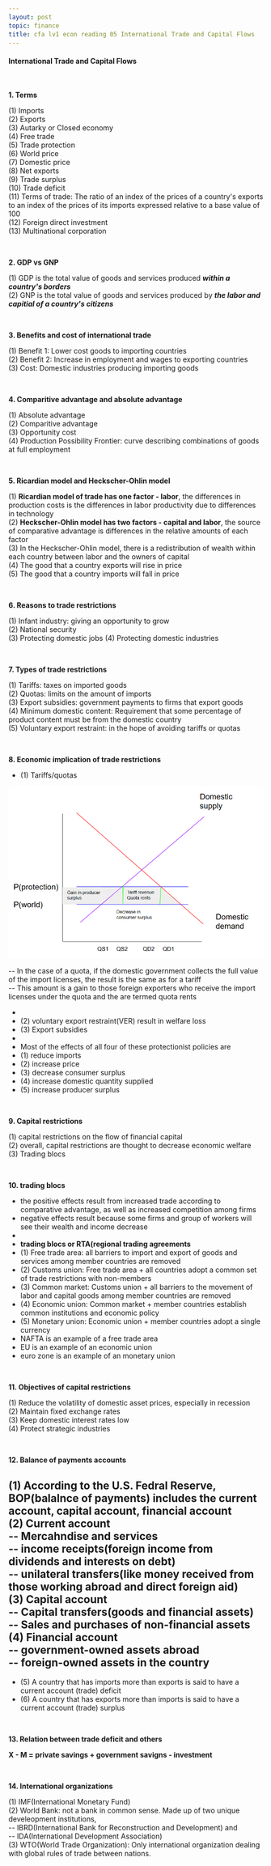 ```yaml
---
layout: post
topic: finance
title: cfa lv1 econ reading 05 International Trade and Capital Flows
---
```


<h4>International Trade and Capital Flows</h4>
<br>

**1. Terms**  

(1) Imports  
(2) Exports  
(3) Autarky or Closed economy  
(4) Free trade  
(5) Trade protection  
(6) World price  
(7) Domestic price  
(8) Net exports  
(9) Trade surplus  
(10) Trade deficit  
(11) Terms of trade: The ratio of an index of the prices of a country's exports to an index of the prices of its imports expressed relative to a base value of 100  
(12) Foreign direct investment  
(13) Multinational corporation  

<br>

**2. GDP vs GNP**  

(1) GDP is the total value of goods and services produced ***within a country's borders***  
(2) GNP is the total value of goods and services produced by ***the labor and capitial of a country's citizens***  

<br>

**3. Benefits and cost of international trade**  

(1) Benefit 1: Lower cost goods to importing countries  
(2) Benefit 2: Increase in employment and wages to exporting countries  
(3) Cost: Domestic industries producing importing goods

<br>

**4. Comparitive advantage and absolute advantage**  

(1) Absolute advantage  
(2) Comparitive advantage  
(3) Opportunity cost  
(4) Production Possibility Frontier: curve describing combinations of goods at full employment  

<br>

**5. Ricardian model and Heckscher-Ohlin model**  

(1) **Ricardian model of trade has one factor - labor**, the differences in production costs is the differences in labor productivity due to differences in technology  
(2) **Heckscher-Ohlin model has two factors - capital and labor**, the source of comparative advantage is differences in the relative amounts of each factor  
(3) In the Heckscher-Ohlin model, there is a redistribution of wealth within each country between labor and the owners of capital  
(4) The good that a country exports will rise in price  
(5) The good that a country imports will fall in price  

<br>

**6. Reasons to trade restrictions**  

(1) Infant industry: giving an opportunity to grow  
(2) National security  
(3) Protecting domestic jobs
(4) Protecting domestic industries  

<br>

**7. Types of trade restrictions**  

(1) Tariffs: taxes on imported goods  
(2) Quotas: limits on the amount of imports  
(3) Export subsidies: government payments to firms that export goods  
(4) Minimum domestic content: Requirement that some percentage of product content must be from the domestic country  
(5) Voluntary export restraint: in the hope of avoiding tariffs or quotas  

<br>  

**8. Economic implication of trade restrictions**  

- (1) Tariffs/quotas

![](/assets/img/finance_cfa_econ_reading_05/figure1.png)

-- In the case of a quota, if the domestic government collects the full value of the import licenses, the result is the same as for a tariff  
-- This amount is a gain to those foreign exporters who receive the import licenses under the quota and the are termed quota rents  
- &nbsp;
- (2) voluntary export restraint(VER) result in welfare loss  
- (3) Export subsidies  
- &nbsp;
- Most of the effects of all four of these protectionist policies are  
- (1) reduce imports  
- (2) increase price  
- (3) decrease consumer surplus  
- (4) increase domestic quantity supplied  
- (5) increase producer surplus  

<br>

**9. Capital restrictions**  

(1) capital restrictions on the flow of financial capital  
(2) overall, capital restrictions are thought to decrease economic welfare  
(3) Trading blocs

<br>

**10. trading blocs**  

- the positive effects result from increased trade according to comparative advantage, as well as increased competition among firms  
- negative effects result because some firms and group of workers will see their wealth and income decrease  
- &nbsp;  
- **trading blocs or RTA(regional trading agreements**  
- (1) Free trade area: all barriers to import and export of goods and services among member countries are removed  
- (2) Customs union: Free trade area + all countries adopt a common set of trade restrictions with non-members  
- (3) Common market: Customs union + all barriers to the movement of labor and capital goods among member countries are removed  
- (4) Economic union: Common market + member countries establish common institutions and economic policy  
- (5) Monetary  union: Economic union + member countries adopt a single currency  
- NAFTA is an example of a free trade area  
- EU is an example of an economic union  
- euro zone is an example of an monetary union  

<br>

**11. Objectives of capital restrictions**  

(1) Reduce the volatility of domestic asset prices, especially in recession  
(2) Maintain fixed exchange rates  
(3) Keep domestic interest rates low  
(4) Protect strategic industries  

<br>

**12. Balance of payments accounts**  

(1) According to the U.S. Fedral Reserve, BOP(balalnce of payments) includes the **current account**, **capital account**, **financial account**  
(2) **Current account**  
-- Mercahndise and services  
-- income receipts(foreign income from dividends and interests on debt)  
-- unilateral transfers(like money received from those working abroad and direct foreign aid)  
(3) **Capital account**  
-- Capital transfers(goods and financial assets)  
-- Sales and purchases of non-financial assets  
(4) **Financial account**  
-- government-owned assets abroad  
-- foreign-owned assets in the country  
-   
- (5) A country that has imports more than exports is said to have a current account (trade) deficit  
- (6) A country that has exports more than imports is said to have a current account (trade) surplus  

<br>

**13. Relation between trade deficit and others**  

**X - M = private savings + government savigns - investment**  

<br>

**14. International organizations**  

(1) IMF(International Monetary Fund)  
(2) World Bank: not a bank in common sense. Made up of two unique develeopment institutions,  
-- IBRD(International Bank for Reconstruction and Development) and  
-- IDA(International Development Association)  
(3) WTO(World Trade Organization): Only international organization dealing with global rules of trade between nations.
